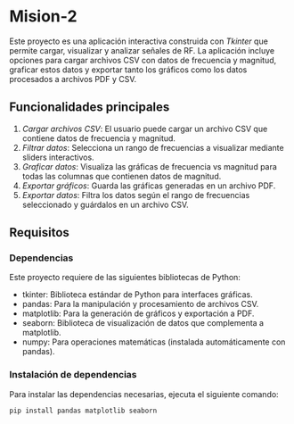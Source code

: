 # Mision-2
Este proyecto es una aplicación interactiva construida con *Tkinter* que permite cargar, visualizar y analizar señales de RF. La aplicación incluye opciones para cargar archivos CSV con datos de frecuencia y magnitud, graficar estos datos y exportar tanto los gráficos como los datos procesados a archivos PDF y CSV.

## Funcionalidades principales
1. *Cargar archivos CSV*: El usuario puede cargar un archivo CSV que contiene datos de frecuencia y magnitud.
2. *Filtrar datos*: Selecciona un rango de frecuencias a visualizar mediante sliders interactivos.
3. *Graficar datos*: Visualiza las gráficas de frecuencia vs magnitud para todas las columnas que contienen datos de magnitud.
4. *Exportar gráficos*: Guarda las gráficas generadas en un archivo PDF.
5. *Exportar datos*: Filtra los datos según el rango de frecuencias seleccionado y guárdalos en un archivo CSV.

## Requisitos

### Dependencias

Este proyecto requiere de las siguientes bibliotecas de Python:

- tkinter: Biblioteca estándar de Python para interfaces gráficas.
- pandas: Para la manipulación y procesamiento de archivos CSV.
- matplotlib: Para la generación de gráficos y exportación a PDF.
- seaborn: Biblioteca de visualización de datos que complementa a matplotlib.
- numpy: Para operaciones matemáticas (instalada automáticamente con pandas).
  
### Instalación de dependencias

Para instalar las dependencias necesarias, ejecuta el siguiente comando:

```bash
pip install pandas matplotlib seaborn
